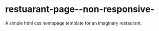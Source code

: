 # restuarant-page--non-responsive-
 A simple html css homepage template for an imaginary restaurant.
